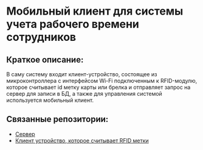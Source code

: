 # Мобильный клиент для системы учета рабочего времени сотрудников
## Краткое описание:
В саму систему входит клиент-устройство, состоящее из микроконтроллера с интерфейсом Wi-Fi подключенным к RFID-модулю, которое считывает id метку карты или брелка и отправляет запрос на сервер для записи в БД, а также для управления системой используется мобильный клиент.
## Связанные репозитории:
+ [Сервер](https://github.com/E6L1PS/attendance-system-backend)
+ [Клиент устройство, которое считывает RFID метки](https://github.com/E6L1PS/attendance-system-client-esp8266)

